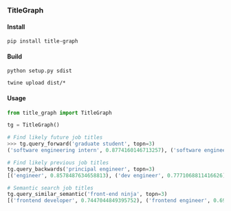 ### TitleGraph

#### Install
`pip install title-graph`

#### Build
```python setup.py sdist```

```twine upload dist/*```

#### Usage
```python
from title_graph import TitleGraph

tg = TitleGraph()

# Find likely future job titles
>>> tg.query_forward('graduate student', topn=3)
('software engineering intern', 0.8774160146713257), ('software engineer intern', 0.8586706519126892), ('software development engineering intern', 0.8407694101333618)]

# Find likely previous job titles
tg.query_backwards('principal engineer', topn=3)
[('engineer', 0.8578487634658813), ('dev engineer', 0.7771068811416626), ('sr engineer', 0.7421303987503052)]

# Semantic search job titles
tg.query_similar_semantic('front-end ninja', topn=3)
[('frontend developer', 0.7447044849395752), ('frontend engineer', 0.6994348764419556), ('front end engineer', 0.6821744441986084)]
```